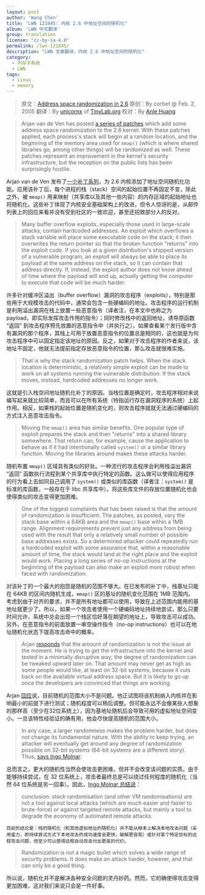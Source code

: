 ```yaml
---
layout: post
author: 'Wang Chen'
title: "LWN 121845: 内核 2.6 中地址空间的随机化"
album: 'LWN 中文翻译'
group: translation
license: "cc-by-sa-4.0"
permalink: /lwn-121845/
description: "LWN 文章翻译，内核 2.6 中地址空间的随机化"
category:
  - 内存子系统
  - LWN
tags:
  - Linux
  - memory
---
```


> 原文：[Address space randomization in 2.6](https://lwn.net/Articles/121845/)
> 原创：By corbet @ Feb. 2, 2005
> 翻译：By [unicornx](https://github.com/unicornx) of [TinyLab.org][1]
> 校对：By [Anle Huang](https://github.com/hal0936)

> Arjan van de Ven has posted [a series of patches](https://lwn.net/Articles/120966/) which add some address space randomization to the 2.6 kernel. With these patches applied, each process's stack will begin at a random location, and the beginning of the memory area used for `mmap()` (which is where shared libraries go, among other things) will be randomized as well. These patches represent an improvement in the kernel's security infrastructure, but the reception on the public lists has been surprisingly hostile.

Arjan van de Ven 发布了[一个补丁系列](https://lwn.net/Articles/120966/)，为 2.6 内核添加了地址空间随机化功能。应用该补丁后，每个进程的栈（stack）空间的起始位置不再固定不变，除此之外，被 `mmap()` 用来映射（共享库以及其他一些内容）的内存区域的起始地址也将随机化。这些补丁体现了内核安全基础架构上的改进，但令人惊讶的是，从邮件列表上的回应来看并没有受到社区的一致欢迎，甚至还招致部分人的反对。

> Many buffer overflow exploits, especially those used in large-scale attacks, contain hardcoded addresses. An exploit which overflows a stack variable will place some executable code on the stack; it then overwrites the return pointer so that the broken function "returns" into the exploit code. If you look at a given distribution's shipped version of a vulnerable program, an exploit will always be able to place its payload at the same address on the stack, so it can contain that address directly. If, instead, the exploit author does not know ahead of time where the payload will end up, actually getting the computer to execute that code will be much harder.

许多针对缓冲区溢出（buffer overflow）漏洞的攻击程序（exploits），特别是那些用于大规模攻击的代码中，通常会包含一些硬编码的地址。攻击程序的运行机制是利用溢出漏洞在栈上放置一些恶意指令（译者注，在本文中也称之为 payload，即实际发挥攻击作用的指令）；同时修改栈中的返回地址，诱导原函数 “返回” 到攻击程序预先放置的恶意指令中（并执行之）。如果查看某个发行版中含有漏洞的那个程序，其栈上可用于放置恶意指令的位置总是相同的，这也就是为何攻击程序中可以固定指定该地址的原因。反之，如果对于攻击程序的作者来说，该地址不固定，他就无法提前指定存放恶意指令的位置，那么攻击就很难实施。

> That is why the stack randomization patch helps. When the stack location is deterministic, a relatively simple exploit can be made to work on all systems running the vulnerable distribution. If the stack moves, instead, hardcoded addresses no longer work.

这就是引入栈空间地址随机化补丁的原因。当栈位置是确定时，攻击程序相对来说编写起来就比较简单，而且可以在所有系统（特指运行存在漏洞程序的系统）上起作用。相反，如果栈的起始位置是随机变化的，则攻击程序就就无法通过硬编码的方式注入恶意攻击指令。

> Moving the `mmap()` area has similar benefits. One popular type of exploit prepares the stack and then "returns" into a shared library somewhere. That return can, for example, cause the application to behave as if it had intentionally called `system()` or a similar library function. Moving the libraries around makes these attacks harder.

随机布置 `mmap()` 区域具有类似的好处。一种流行的攻击程序会利用栈溢出漏洞 “返回” 函数执行流程到某个共享库中执行特定的函数。这么做可以使得应用程序的行为看上去如同自己调用了 `system()` 或类似的库函数（译者注：`system()` 是标准的库函数，一般存在于 libc 共享库中）。将这些库文件的存放位置随机化也会使得类似的攻击变得更加困难。

> One of the biggest complaints that has been raised is that the amount of randomization is insufficient. The patches, as posted, vary the stack base within a 64KB area and the `mmap()` base within a 1MB range. Alignment requirements prevent just any address from being used with the result that only a relatively small number of possible base addresses exists. So a determined attacker could repeatedly run a hardcoded exploit with some assurance that, within a reasonable amount of time, the stack would land at the right place and the exploit would work. Placing a long series of no-op instructions at the beginning of the payload can also make an exploit more robust when faced with randomization.

对该补丁的一个最大的抱怨是随机的范围不够大。在已发布的补丁中，栈基址只能在 64KB 的区间内随机生成，`mmap()` 区的基址的随机变化范围在 1MB 范围内。考虑到由于对齐的要求，并不是所有地址都可以使用，导致在上述范围内能用的基地址就更少了。所以，如果一个攻击者使用一个硬编码地址持续地尝试，那么只要时间允许，系统中总会出现一个栈区恰好落在期望的地址上，导致攻击可以成功。另外，在恶意指令的前面放置一串空操作指令（no-op instructions）也可以在地址随机化状态下提高攻击命中的概率。

> Arjan [responds](https://lwn.net/Articles/121846/) that the amount of randomization is not the issue at the moment. He is trying to get the infrastructure into the kernel and tested in a minimally disruptive way; the degree of randomization can be tweaked upward later on. That amount may never get as high as some people would like, at least on 32-bit systems, because it cuts back on the available virtual address space. But it is likely to go up once the developers are convinced that things are working.

Arjan [回应](https://lwn.net/Articles/121846/)说，目前随机的范围大小不是问题。他正试图将该机制纳入内核并在影响最小的前提下进行测试；随机程度可以稍后调整。但可能永远不会像某些人想象的那样高（至少在32位系统上），因为基地址随机后会导致可用的虚拟地址空间变小。一旦该特性经验证的确有用，他会尽快提高随机的范围大小。

> In any case, a larger randomness makes the problem harder, but does not change its fundamental nature. With the ability to keep trying, an attacker will eventually get around any degree of randomization possible on 32-bit systems (64-bit systems are a different story). Thus, [says Ingo Molnar](https://lwn.net/Articles/121848/):

总而言之，更大的随机性当然会使攻击更困难，但并不会改变该问题的实质。由于能够持续尝试，在 32 位系统上，攻击者最终总是可以绕过任何程度的随机化（当然 64 位系统是另一回事）。因此，[Ingo Molnar 总结说](https://lwn.net/Articles/121848/)：

>	conclusion: stack randomisation (and other VM randomisations) are not a tool against local attacks (which are much easier and faster to brute-force) or against targeted remote attacks, but mainly a tool to degrade the economy of automated remote attacks.

    目前的结论是：栈的随机化（和其他虚拟地址的随机化）并不能从根本上解决本地攻击问题（采用蛮力，即持续尝试方式下本地攻击的成功速度会更快，破解更容易）或针对某个特定目标的远程攻击问题，但至少可以使得远程自动攻击付出更高的代价。

> Randomization is not a magic bullet which solves a wide range of security problems. It does make an attack harder, however, and that can only be a good thing.

所以说，随机化并不是解决各种安全问题的灵丹妙药。然而，它的确使得攻击变得更加困难，这对我们来说只会是一件好事。

[1]: http://tinylab.org
